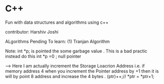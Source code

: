 # C++

Fun with data structures and algorithms using c++

contributor: Harshiv Joshi


ALgorithms Pending To learn:
(1) Tranjan Algorithm

Note: int *p; is pointed the some garbage value . This is a bad practic instead do this int *p =0 ; null pointer

--> Here I am actually increment the Storage Loacrion Address i.e. if memory address 4 when you increment the 
    Pointer address by +1 then it is will by point 8 address and increase the 4 bytes . 
    (ptr)++;// *ptr = *ptr+1;